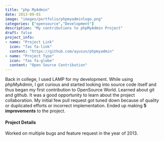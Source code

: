 ```yaml
---
title: "php MyAdmin"
date: 2013-09-01
image: "images/portfolio/phpmyadminlogo.png"
categories: ["opensource","Development"]
description: "My contributions to phpMyAdmin Project"
draft: false
project_info:
- name: "Project Link"
  icon: "fas fa-link"
  content: "https://github.com/ayusun/phpmyadmin"
- name: "Project Type"
  icon: "fas fa-globe"
  content: "Open Source Contribution"
---
```


Back in college, I used LAMP for my development. While using phpMyAdmin, I got curious and started looking into source code itself and thus began my first contribution to OpenSource World. Learned about git and github. It was a good opportunity to learn about the project collaboration. My initial few pull request got tuned down because of quality or duplicated efforts or incorrect implementation. Ended up making <b>5 improvements</b> to the project.


#### Project Details

Worked on multiple bugs and feature request in the year of 2013.